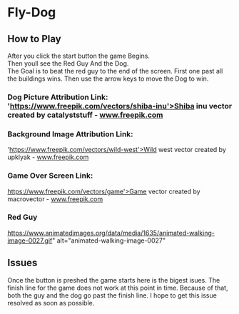 # Fly-Dog
## How to Play
After you click the start button the game Begins.  
      Then youll see the Red Guy And the Dog.  
      The Goal is to beat the red guy to the end of the screen. 
      First one past all the buildings wins.
      Then use the arrow keys to move the Dog to win. 
### Dog Picture Attribution Link: 'https://www.freepik.com/vectors/shiba-inu'>Shiba inu vector created by catalyststuff - www.freepik.com
### Background Image Attribution Link:
 'https://www.freepik.com/vectors/wild-west'>Wild west vector created by upklyak - www.freepik.com
 ### Game Over Screen Link:
 https://www.freepik.com/vectors/game'>Game vector created by macrovector - www.freepik.com
 ### Red Guy 
 https://www.animatedimages.org/data/media/1635/animated-walking-image-0027.gif" alt="animated-walking-image-0027"
 ## Issues
 Once the button is preshed the game starts here is the  bigest isues. The finish line for the game does not work at this point in time. Because of that, both the guy and the dog go past the finish line.  I hope to get this issue resolved as soon as possible. 
 



